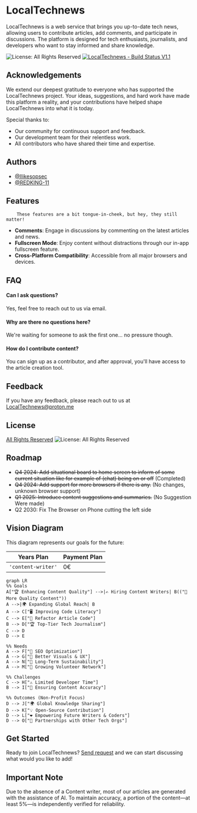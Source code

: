 # LocalTechnews
LocalTechnews is a web service that brings you up-to-date tech news, allowing users to contribute articles, add comments, and participate in discussions. The platform is designed for tech enthusiasts, journalists, and developers who want to stay informed and share knowledge.

![License: All Rights Reserved](https://img.shields.io/badge/License-All%20Rights%20Reserved-red.svg)
[![LocalTechnews - Build Status V1.1](https://img.shields.io/badge/LocalTechnews-Build_Status_V1.0-darkred?style=for-the-badge)](https://)

## Acknowledgements
We extend our deepest gratitude to everyone who has supported the LocalTechnews project. Your ideas, suggestions, and hard work have made this platform a reality, and your contributions have helped shape LocalTechnews into what it is today.

Special thanks to:
- Our community for continuous support and feedback.
- Our development team for their relentless work.
- All contributors who have shared their time and expertise.

## Authors
- [@Ilikesopsec](https://www.github.com/ilikeopsec)
- [@REDKING-11](https://www.github.com/redking-11)

## Features
        These features are a bit tongue-in-cheek, but hey, they still matter!
- **Comments**: Engage in discussions by commenting on the latest articles and news.
- **Fullscreen Mode**: Enjoy content without distractions through our in-app fullscreen feature.
- **Cross-Platform Compatibility**: Accessible from all major browsers and devices.

## FAQ

#### Can I ask questions?
Yes, feel free to reach out to us via email.

#### Why are there no questions here?
We're waiting for someone to ask the first one... no pressure though.

#### How do I contribute content?
You can sign up as a contributor, and after approval, you'll have access to the article creation tool.

## Feedback
If you have any feedback, please reach out to us at LocalTechnews@proton.me

## License
[All Rights Reserved](#)
![License: All Rights Reserved](https://img.shields.io/badge/License-All%20Rights%20Reserved-red.svg)

## Roadmap
- ~~Q4 2024: Add situational board to home screen to inform of some current situation like for example of (chat) being on or off~~ (Completed)
- ~~Q4 2024: Add support for more browsers if there is any.~~ (No changes, unknown browser support)
- ~~Q1 2025: Introduce content suggestions and summaries.~~ (No Suggestion Were made)
- Q2 2030: Fix The Browser on Phone cutting the left side

## Vision Diagram
This diagram represents our goals for the future:

| Years Plan        | Payment Plan  |
|-------------------|--------------|
| `'content-writer'` |   0€         |

```mermaid
graph LR
%% Goals
A["🏆 Enhancing Content Quality"] -->|✍️ Hiring Content Writers| B(("📰 More Quality Content"))
A -->|🌍 Expanding Global Reach| B
A --> C["🖥️ Improving Code Literacy"]
C --> E["🔄 Refactor Article Code"]
B --> D["🏆 Top-Tier Tech Journalism"]
C --> D
D --> E

%% Needs
A --> F["🎯 SEO Optimization"]
A --> G["🎨 Better Visuals & UX"]
A --> N["🌱 Long-Term Sustainability"]
A --> M["🤝 Growing Volunteer Network"]

%% Challenges
C --> H["⚠️ Limited Developer Time"]
B --> I["🚧 Ensuring Content Accuracy"]

%% Outcomes (Non-Profit Focus)
D --> J["🌍 Global Knowledge Sharing"]
D --> K["💡 Open-Source Contribution"]
D --> L["❤️ Empowering Future Writers & Coders"]
D --> O["🤝 Partnerships with Other Tech Orgs"]
```

## Get Started

Ready to join LocalTechnews? [Send request](https://localtechnews.github.io) and we can start discussing what would you like to add!

## Important Note

Due to the absence of a Content writer, most of our articles are generated with the assistance of AI. To maintain accuracy, a portion of the content—at least 5%—is independently verified for reliability.